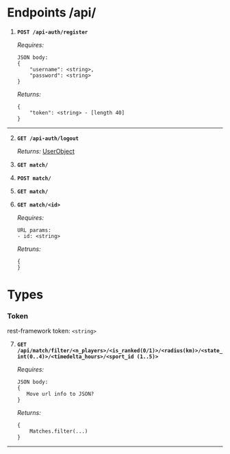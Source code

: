 # Endpoints /api/

1. **`POST /api-auth/register`**

   _Requires:_

   ```
   JSON body:
   {
       "username": <string>,
       "password": <string>
   }
   ```

   _Returns:_

   ```
   {
       "token": <string> - [length 40]
   }
   ```

---

2. **`GET /api-auth/logout`**

   _Returns:_ [UserObject](#token)

3. **`GET match/`**

4. **`POST match/`**
5. **`GET match/`**

6. **`GET match/<id>`**

   _Requires:_

   ```
   URL params:
   - id: <string>
   ```

   _Retruns:_

   ```
   {
   }
   ```

# Types

### Token

rest-framework token: `<string>`


7. **`GET /api/match/filter/<n_players>/<is_ranked(0/1)>/<radius(km)>/<state_int(0..4)>/<timedelta_hours>/<sport_id (1..5)>`**

   _Requires:_

   ```
   JSON body:
   {
      Move url info to JSON?
   }
   ```

   _Returns:_

   ```
   {
       Matches.filter(...)
   }
   ```

---